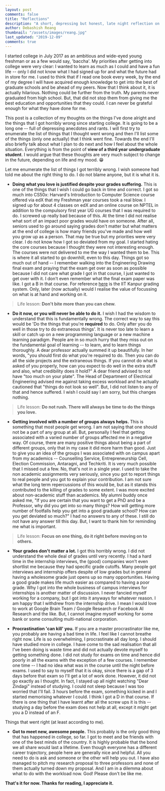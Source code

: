 ```yaml
---
layout: post
comments: false
title: "Reflections"
description: "A short, depressing but honest, late night reflection on college life thus far."
author: Debashish Reang
thumbnail: "/assets/images/reang.jpg"
last_updated: "2019-12-09"
comments: true
---
```

I started college in July 2017 as an ambitious and wide-eyed young freshman or as a few would say, 'baccha'. My priorities after getting into college were very clear: I wanted to learn as much as I could and have a fun life -- only I did not know what I had signed up for and what the future had in store for me. I used to think that if I read one book every week, by the end of my degree I will have acquired enough knowledge to get into the best of graduate schools and be ahead of my peers. Now that I think about it, it is actually hilarious. Nothing could be further from the truth. My parents never graduated from high school. But, that did not stop them from giving me the best education and opportunities that they could. I can never be grateful enough for what they have done for me.

This post is a collection of my thoughts on the things I've done alright and the things that I got horribly wrong since starting college. It is going to be a long one -- full of depressing anecdotes and rants. I will first try to enumerate the list of things that I thought went wrong and then I'll list some of the things (only one actually) that I think went fine. Towards the end I'll also briefly talk about what I plan to do next and how I feel about the whole situation. Everything is from the point of **view of a third year undergraduate student**. I would argue that these thoughts are very much subject to change in the future, depending on life and my mood. :grin:

Let me enumerate the list of things I got terribly wrong. I wish someone had told me about the right thing to do. I do not blame anyone, but it is what it is.

* **Doing what you love is justified despite your grades suffering.** This is one of the things that I wish I could go back in time and correct. I got so much into CS50x: Harvard's Introduction to Computer Science course offered via edX that my Freshman year courses took a real blow. I signed up for about 4 classes on edX and an online course on NPTEL in addition to the compulsory first year UG courses that I was required to do. I screwed up really bad because of this. At the time I did not realise what sort of an impact poor grades would have on someone. After all, seniors used to go around saying grades don't matter but what matters at the end of college is how many friends you've made and how well you grow up as a person. That may be true but my priorities were very clear. I do not know how I got so deviated from my goal. I started hating the core courses because I thought they were not interesting enough. The courses were not delivered to me the way I wanted them to be. This is where it all started to go downhill, even to this day. Things got so much out of hand -- I remember walking into the Engineering Drawing final exam and praying that the exam get over as soon as possible because I did not care what grade I got in that course, I just wanted to get over with it. I don't even remember what the final exam paper was like. I got a B in that course. For reference [here](/assets/docs/IITK_Recruitment_Guide_2019-20.pdf) is the IIT Kanpur grading system. Only, later (now actually) would I realise the value of focussing on what is at hand and working on it.

> Life lesson: **Don't bite more than you can chew.**

* **Do it now, or you will never be able to do it.** I wish I had the wisdom to understand that this is fundamentally wrong. The correct way to say this would be 'Do the things that you're **required** to do. Only after you do well in those try to do extraneous things'. It is never too late to learn a skill or catch up on a new programming language or a new machine learning paradigm. People are in so much hurry that they miss out on the fundamental goal of learning -- to learn, and to learn things thoroughly. A dear professor actually summed it up beautifully. In her words, "you should first do what you're required to do. Then you can do all the side projects and the extraneous things. If you cannot do what is asked of you properly, how can you expect to do well in the extra stuff and also, what credibility does it hold?" A dear friend advised to not have "too much on your plate". The Head of Department of Electrical Engineering advised me against taking excess workload and he actually cautioned that "things do not look so well". But, I did not listen to any of that and hence suffered. I wish I could say I am sorry, but this changes nothing.

> Life lesson: **Do not rush. There will always be time to do the things you love.**

* **Getting involved with a number of groups always helps.** This is something that most people get wrong. I am not saying that one should not be a part of any group at all. But, personally I feel that getting associated with a varied number of groups affected me in a negative way. Of course, there are many positive things about being a part of different groups, only that in my case it did more harm than good. Just to give you an idea of the groups I was associated with on campus apart from my academics -- Counselling Service, Entrepreneurship Cell, Election Commission, Antaragni, and Techkriti. It is very much possible that I missed out a few. No, that's not in a single year. I used to take the non academic assignments very seriously, since you got to report things to real people and you got to explain your contribution. I am not sure what the long term repercussions of this would be, but as it stands this contributed to the killing of grades to some extent. I was more excited about non-academic stuff than academics. My alumni buddy once asked me, "If you are certain that you want to get a PhD and be a Professor, why did you get into so many things? How will getting more number of footfalls help you get into a good graduate school? How can you get deviated so much?" I had no answers to any of these. I still do not have any answer till this day. But, I want to thank him for reminding me what is important.

> Life lesson: **Focus on one thing, do it right before moving on to others.**

* **Your grades don't matter a lot.** I got this horribly wrong. I did not understand the whole deal of grades until very recently. I had a hard time in the internship interviews, the (good) companies won't even shortlist me because they had specific grade cutoffs. Many people got interviews and internship offers despite of low grades but in general having a wholesome grade just opens up so many opportunities. Having a good grade makes life much easier as compared to having a poor grade. Why I got into the whole business of campus interviews for internships is another matter of discussion. I never fancied myself working for a company, but I got into it anyways for whatever reason. I am happy that I withdrew from the internship drive. I mean I would love to work at Google Brain Team / Google Research or Facebook AI Research and the like. But, I cannot imagine myself working for some bank or some consulting multi-national corporation.

* **Procrastination 'can kill' you.** If you are a master procrastinator like me, you probably are having a bad time in life. I feel like I cannot breathe right now. Life is so overwhelming, I procrastinate all day long. I should have studied more in college. I have come to the sad realisation that all I've been doing is waste time and did not actually devote myself to getting something done. I did not study for exams on time and hence did poorly in all the exams with the exception of a few courses. I remember one time -- I had no idea what was in the course until the night before exams. I used to say to myself that it is okay, since there is a gap of 3 days before that exam so I'll get a lot of work done. However, it did not go exactly as I thought. In fact, I stayed up all night watching "Dear Zindagi" instead of studying. I could not sleep because I was too worried that I'll fail. 3 hours before the exam, something kicked in and I started memorising whatever I could. I think I got a D in that course. If there is one thing that I have learnt after all the screw ups it is this -- studying a day before the exam does not help at all, except it might get you a D instead of an F.

Things that went right (at least according to me).
* **Got to meet new, awesome people.** This probably is the only good thing that has happened in college, so far. I got to meet and be friends with one of the best minds of the country. It is highly probable that the bond we all share would last a lifetime. Even though everyone has a different career trajectory, people here are generally nice and helpful. All you need to do is ask and someone or the other will help you out. I have also managed to pitch my research proposal to three professors and none of them actually turned down my proposal. And I am in a dilemma about what to do with the workload now. God! Please don't be like me.

**That's it for now. Thanks for reading, I appreciate it.**
